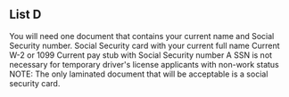 ## List D
You will need one document that contains your current name and Social Security number.
Social Security card with your current full name
Current W-2 or 1099
Current pay stub with Social Security number
A SSN is not necessary for temporary driver's license applicants with non-work status
NOTE: The only laminated document that will be acceptable is a social security card.